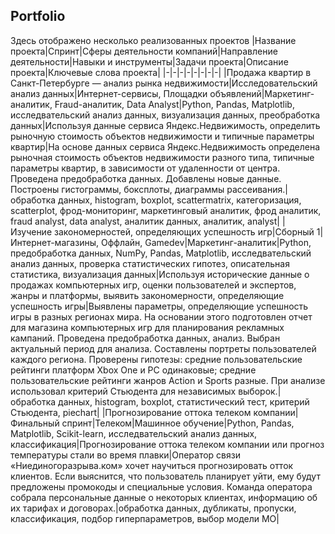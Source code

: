 ## Portfolio ##
Здесь отображено несколько реализованных проектов
|Название проекта|Спринт|Сферы деятельности компаний|Направление деятельности|Навыки и инструменты|Задачи проекта|Описание проекта|Ключевые слова проекта|
|-|-|-|-|-|-|-|-|
|Продажа квартир в Санкт-Петербурге — анализ рынка недвижимости|Исследовательский анализ данных|Интернет-сервисы, Площадки объявлений|Маркетинг-аналитик, Fraud-аналитик, Data Analyst|Python, Pandas, Matplotlib, исследвательский анализ данных, визуализация данных, преобработка данных|Используя данные сервиса Яндекс.Недвижимость, определить рыночную стоимость объектов недвижимости и типичные параметры квартир|На основе данных сервиса Яндекс.Недвижимость определена рыночная стоимость объектов недвижимости разного типа, типичные параметры квартир, в зависимости от удаленности от центра. Проведена предобработка данных. Добавлены новые данные. Построены гистограммы, боксплоты, диаграммы рассеивания.|обработка данных, histogram, boxplot, scattermatrix, категоризация, scatterplot, фрод-мониторинг, маркетинговый аналитик, фрод аналитик, fraud analyst, data analyst, аналитик данных, аналитик, analyst|
|Изучение закономерностей, определяющих успешность игр|Сборный 1|Интернет-магазины, Оффлайн, Gamedev|Маркетинг-аналитик|Python, предобработка данных, NumPy, Pandas, Matplotlib, исследвательский анализ данных, проверка статистических гипотез, описательная статистика, визуализация данных|Используя исторические данные о продажах компьютерных игр, оценки пользователей и экспертов, жанры и платформы, выявить закономерности, определяющие успешность игры|Выявлены параметры, определяющие успешность игры в разных регионах мира. На основании этого подготовлен отчет для магазина компьютерных игр для планирования рекламных кампаний. Проведена предобработка данных, анализ. Выбран актуальный период для анализа. Составлены портреты пользователей каждого региона. Проверены гипотезы: средние пользовательские рейтинги платформ Xbox One и PC одинаковые; средние пользовательские рейтинги жанров Action и Sports разные. При анализе использовал критерий Стьюдента для независимых выборок.|обработка данных, histogram, boxplot, статистический тест, критерий Стьюдента, piechart|
|Прогнозирование оттока телеком компании|Финальный спринт|Телеком|Машинное обучение|Python, Pandas, Matplotlib, Scikit-learn, исследвательский анализ данных, классификация|Прогнозирование оттока телеком компании или прогноз температуры стали во время плавки|Оператор связи «Ниединогоразрыва.ком» хочет научиться прогнозировать отток клиентов. Если выяснится, что пользователь планирует уйти, ему будут предложены промокоды и специальные условия. Команда оператора собрала персональные данные о некоторых клиентах, информацию об их тарифах и договорах.|обработка данных, дубликаты, пропуски, классификация, подбор гиперпараметров, выбор модели МО|


